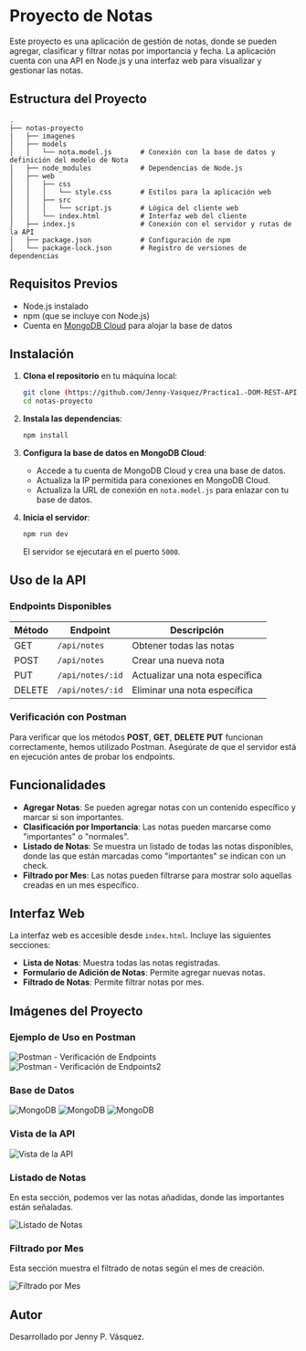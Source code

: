 # Proyecto de Notas

Este proyecto es una aplicación de gestión de notas, donde se pueden agregar, clasificar y filtrar notas por importancia y fecha. La aplicación cuenta con una API en Node.js y una interfaz web para visualizar y gestionar las notas.

## Estructura del Proyecto

```plaintext
.
├── notas-proyecto
|   ├── imagenes
│   ├── models
│   │   └── nota.model.js   	# Conexión con la base de datos y definición del modelo de Nota
│   ├── node_modules        	# Dependencias de Node.js
│   ├── web
│   │   ├── css
│   │   │   └── style.css   	# Estilos para la aplicación web
│   │   ├── src
│   │   │   └── script.js   	# Lógica del cliente web
│   │   └── index.html      	# Interfaz web del cliente
│   ├── index.js            	# Conexión con el servidor y rutas de la API
│   ├── package.json        	# Configuración de npm
│   └── package-lock.json   	# Registro de versiones de dependencias
```

## Requisitos Previos

- Node.js instalado
- npm (que se incluye con Node.js)
- Cuenta en [MongoDB Cloud](https://cloud.mongodb.com/) para alojar la base de datos

## Instalación

1. **Clona el repositorio** en tu máquina local:
   ```bash
   git clone (https://github.com/Jenny-Vasquez/Practica1.-DOM-REST-API)
   cd notas-proyecto
   ```

2. **Instala las dependencias**:
   ```bash
   npm install
   ```

3. **Configura la base de datos en MongoDB Cloud**:
   - Accede a tu cuenta de MongoDB Cloud y crea una base de datos.
   - Actualiza la IP permitida para conexiones en MongoDB Cloud.
   - Actualiza la URL de conexión en `nota.model.js` para enlazar con tu base de datos.

4. **Inicia el servidor**:
   ```bash
   npm run dev
   ```
   El servidor se ejecutará en el puerto `5000`.

## Uso de la API

### Endpoints Disponibles

| Método | Endpoint   	| Descripción                  	|
|--------|----------------|----------------------------------|
| GET	| `/api/notes`   | Obtener todas las notas     	|
| POST   | `/api/notes`   | Crear una nueva nota        	|
| PUT	| `/api/notes/:id` | Actualizar una nota específica |
| DELETE | `/api/notes/:id` | Eliminar una nota específica   |

### Verificación con Postman

Para verificar que los métodos **POST**, **GET**, **DELETE** **PUT** funcionan correctamente, hemos utilizado Postman. Asegúrate de que el servidor está en ejecución antes de probar los endpoints.

## Funcionalidades

- **Agregar Notas**: Se pueden agregar notas con un contenido específico y marcar si son importantes.
- **Clasificación por Importancia**: Las notas pueden marcarse como "importantes" o "normales".
- **Listado de Notas**: Se muestra un listado de todas las notas disponibles, donde las que están marcadas como "importantes" se indican con un check.
- **Filtrado por Mes**: Las notas pueden filtrarse para mostrar solo aquellas creadas en un mes específico.

## Interfaz Web

La interfaz web es accesible desde `index.html`. Incluye las siguientes secciones:

- **Lista de Notas**: Muestra todas las notas registradas.
- **Formulario de Adición de Notas**: Permite agregar nuevas notas.
- **Filtrado de Notas**: Permite filtrar notas por mes.

## Imágenes del Proyecto

### Ejemplo de Uso en Postman

![Postman - Verificación de Endpoints](notas-proyecto/imagenes/imagen1.png)
![Postman - Verificación de Endpoints2](notas-proyecto/imagenes/imagen2.png)
### Base de Datos
![MongoDB ](notas-proyecto/imagenes/ip.png)
![MongoDB ](notas-proyecto/imagenes/mongodb.png)
![MongoDB ](notas-proyecto/imagenes/database.png)

### Vista de la API

![Vista de la API](notas-proyecto/imagenes/imagen3.png)

### Listado de Notas

En esta sección, podemos ver las notas añadidas, donde las importantes están señaladas.

![Listado de Notas](notas-proyecto/imagenes/imagen4.png)

### Filtrado por Mes

Esta sección muestra el filtrado de notas según el mes de creación.

![Filtrado por Mes](notas-proyecto/imagenes/imagen5.png)

## Autor

Desarrollado por Jenny P. Vásquez.

